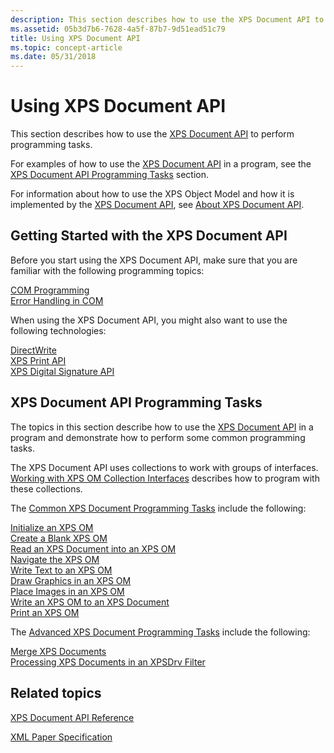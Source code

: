 ```yaml
---
description: This section describes how to use the XPS Document API to perform programming tasks.
ms.assetid: 05b3d7b6-7628-4a5f-87b7-9d51ead51c79
title: Using XPS Document API
ms.topic: concept-article
ms.date: 05/31/2018
---
```


# Using XPS Document API

This section describes how to use the [XPS Document API](documents-xps.md) to perform programming tasks.

For examples of how to use the [XPS Document API](documents-xps.md) in a program, see the [XPS Document API Programming Tasks](#xps-document-api-programming-tasks) section.

For information about how to use the XPS Object Model and how it is implemented by the [XPS Document API](documents-xps.md), see [About XPS Document API](about-xps-document-api.md).

## Getting Started with the XPS Document API

Before you start using the XPS Document API, make sure that you are familiar with the following programming topics:<dl>

[COM Programming](/windows/desktop/com/component-object-model--com--portal)  
[Error Handling in COM](/windows/desktop/com/error-handling-in-com)  
</dl>

When using the XPS Document API, you might also want to use the following technologies:<dl>

[DirectWrite](/windows/desktop/DirectWrite/direct-write-portal)  
[XPS Print API](./printing-with-the-xpsprint-api.md)  
[XPS Digital Signature API](xps-digital-signatures.md)  
</dl>

## XPS Document API Programming Tasks

The topics in this section describe how to use the [XPS Document API](documents-xps.md) in a program and demonstrate how to perform some common programming tasks.

The XPS Document API uses collections to work with groups of interfaces. [Working with XPS OM Collection Interfaces](working-with-xps-object-model-collection-interfaces.md) describes how to program with these collections.

The [Common XPS Document Programming Tasks](common-xps-document-tasks.md) include the following:

<dl>

[Initialize an XPS OM](xps-object-model-initialization.md)  
[Create a Blank XPS OM](create-a-blank-xps-om.md)  
[Read an XPS Document into an XPS OM](read-an-xps-document-into-an-xps-om.md)  
[Navigate the XPS OM](navigate-the-xps-om.md)  
[Write Text to an XPS OM](write-text-to-an-xps-om.md)  
[Draw Graphics in an XPS OM](draw-graphics-in-an-xps-om.md)  
[Place Images in an XPS OM](place-images-in-an-xps-om.md)  
[Write an XPS OM to an XPS Document](write-an-xps-om-to-an-xps-document.md)  
[Print an XPS OM](print-an-xps-om.md)  
  
</dl>

The [Advanced XPS Document Programming Tasks](advanced-xps-document-tasks.md) include the following:

<dl>

[Merge XPS Documents](merging-xps-documents.md)  
[Processing XPS Documents in an XPSDrv Filter](processing-xps-documents-in-an-xpsdrv-filter.md)  
</dl>

## Related topics

<dl> <dt>


</dt> <dt>

[XPS Document API Reference](xps-programming-reference.md)
</dt> <dt>

[XML Paper Specification](https://en.wikipedia.org/wiki/Open_XML_Paper_Specification)
</dt> </dl>

 

 
